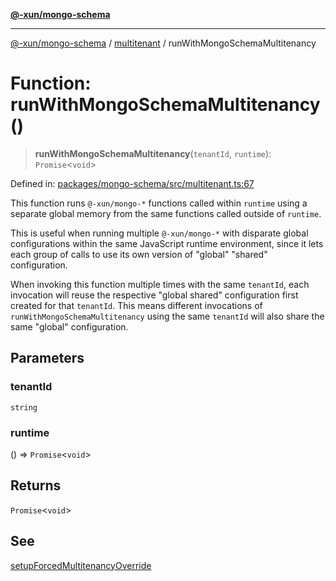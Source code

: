 [**@-xun/mongo-schema**](../../README.md)

***

[@-xun/mongo-schema](../../README.md) / [multitenant](../README.md) / runWithMongoSchemaMultitenancy

# Function: runWithMongoSchemaMultitenancy()

> **runWithMongoSchemaMultitenancy**(`tenantId`, `runtime`): `Promise`\<`void`\>

Defined in: [packages/mongo-schema/src/multitenant.ts:67](https://github.com/Xunnamius/mongo-utils/blob/77082e38194fa309dd2d5b6f34405fcc81cec406/packages/mongo-schema/src/multitenant.ts#L67)

This function runs `@-xun/mongo-*` functions called within `runtime` using a
separate global memory from the same functions called outside of `runtime`.

This is useful when running multiple `@-xun/mongo-*` with disparate global
configurations within the same JavaScript runtime environment, since it lets
each group of calls to use its own version of "global" "shared"
configuration.

When invoking this function multiple times with the same `tenantId`, each
invocation will reuse the respective "global shared" configuration first
created for that `tenantId`. This means different invocations of
`runWithMongoSchemaMultitenancy` using the same `tenantId` will also share
the same "global" configuration.

## Parameters

### tenantId

`string`

### runtime

() => `Promise`\<`void`\>

## Returns

`Promise`\<`void`\>

## See

[setupForcedMultitenancyOverride](setupForcedMultitenancyOverride.md)
